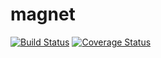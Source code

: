 # magnet

[![Build Status](https://travis-ci.org/udia-software/magnet.svg?branch=master)](https://travis-ci.org/udia-software/magnet)
[![Coverage Status](https://coveralls.io/repos/github/udia-software/magnet/badge.svg?branch=master)](https://coveralls.io/github/udia-software/magnet?branch=master)
